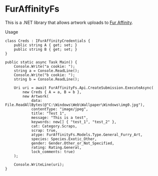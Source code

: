 # FurAffinityFs

This is a .NET library that allows artwork uploads to [Fur Affinity](https://sfw.furaffinity.net/).

Usage

    class Creds : IFurAffinityCredentials {
        public string A { get; set; }
        public string B { get; set; }
    }

    public static async Task Main() {
        Console.Write("a cookie: ");
        string a = Console.ReadLine();
        Console.Write("b cookie: ");
        string b = Console.ReadLine();

        Uri uri = await FurAffinityFs.Api.CreateSubmission.ExecuteAsync(
            new Creds { A = a, B = b },
            new Artwork(
                data: File.ReadAllBytes(@"C:\Windows\Web\Wallpaper\Windows\img0.jpg"),
                contentType: "image/jpeg",
                title: "Test 1",
                message: "This is a test",
                keywords: new[] { "test_1", "test_2" },
                cat: Category.Scraps,
                scrap: true,
                atype: FurAffinityFs.Models.Type.General_Furry_Art,
                species: Species.Exotic_Other,
                gender: Gender.Other_or_Not_Specified,
                rating: Rating.General,
                lock_comments: true)
        );

        Console.WriteLine(uri);
    }